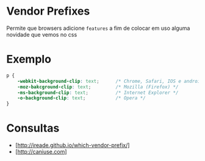 # Vendor Prefixes

Permite que browsers adicione `features`
a fim de colocar em uso alguma novidade que vemos no css

# Exemplo

```css
p {
    -webkit-background-clip: text;      /* Chrome, Safari, IOS e android */
    -moz-bakcground-clip: text;         /* Mozilla (Firefox) */
    -ms-background-clip: text;          /* Internet Explorer */
    -o-background-clip: text;           /* Opera */
}
```

# Consultas

- [http://ireade.github.io/which-vendor-prefix/]
- [http://caniuse.com]